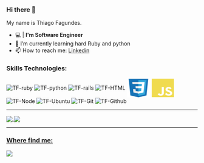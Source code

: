  ### Hi there 👋
<p>My name is Thiago Fagundes.</p>

- :computer: | <strong>I'm  Software Engineer </strong>
- 🌱 I’m currently learning hard Ruby and python
- 📫 How to reach me: [Linkedin](https://www.linkedin.com/in/thiago-fagundes/)

### <p align="left"><strong> Skills Technologies:</strong><p> 
<div style="display: inline_block"> 
  <img align="center" alt="TF-ruby" height="50" width="60" src="https://image.flaticon.com/icons/png/512/919/919842.png">
  <img align="center" alt="TF-python" height="50" width="60" src="https://as1.ftcdn.net/v2/jpg/02/69/37/40/500_F_269374043_29oWqzUTXIQ0Vxha9gLEiyInUAzvzRqr.jpg">
  <img align="center" alt="TF-rails" height="50" width="60" src="https://img2.gratispng.com/20180920/fst/kisspng-ruby-on-rails-application-software-web-framework-w-web-sips-amp-bits-by-michelada-io-5ba3fa01a85f38.5344598415374730256897.jpg">    
  <img align="center" alt="TF-HTML" height="50" width="60" src="https://cdn.jsdelivr.net/gh/devicons/devicon/icons/html5/html5-original.svg">
  <img align="center" alt="TF-CSS" height="50" width="60" src="https://raw.githubusercontent.com/devicons/devicon/master/icons/css3/css3-original.svg">
  <img align="center" alt="TF-Js" height="50" width="60" src="https://raw.githubusercontent.com/devicons/devicon/master/icons/javascript/javascript-plain.svg">
  <img align="center" alt="TF-Node" height="50" width="60" src="https://image.flaticon.com/icons/png/512/919/919825.png">
  <img align="center" alt="TF-Ubuntu" height="50" width="60" src="https://cdn.jsdelivr.net/gh/devicons/devicon/icons/ubuntu/ubuntu-plain.svg">
  <img align="center" alt="TF-Git" height="50" width="60" src="https://cdn.jsdelivr.net/gh/devicons/devicon/icons/git/git-original.svg">
  <img align="center" alt="TF-Github" height="50" width="50" src="https://image.flaticon.com/icons/png/128/270/270798.png">
</div>
<hr>

<div>
  <a href="https://github.com/kasts">
  <img align="center" height="160rem" src="https://github-readme-stats.vercel.app/api?username=kasts&show_icons=true&theme=blue-green&include_all_commits=true&count_private=true"/>
  <img align="center" height="160rem" src="https://github-readme-stats.vercel.app/api/top-langs/?username=kasts&layout=compact&langs_count=7&theme=blue-green"/>
</div>

<hr>
  
### <p align="left"><strong>Where find me:</strong><p> 

<div> 
  <a href="https://www.linkedin.com/in/thiago-fagundes/" alt="Linkedin">
  <img src="https://img.shields.io/badge/-Linkedin-1C1C1C?style=for-the-badge&logo=Linkedin&logoColor=00FFFF&link=https://www.linkedin.com/in/iuricode"/>
  </a>  
</div>

  
